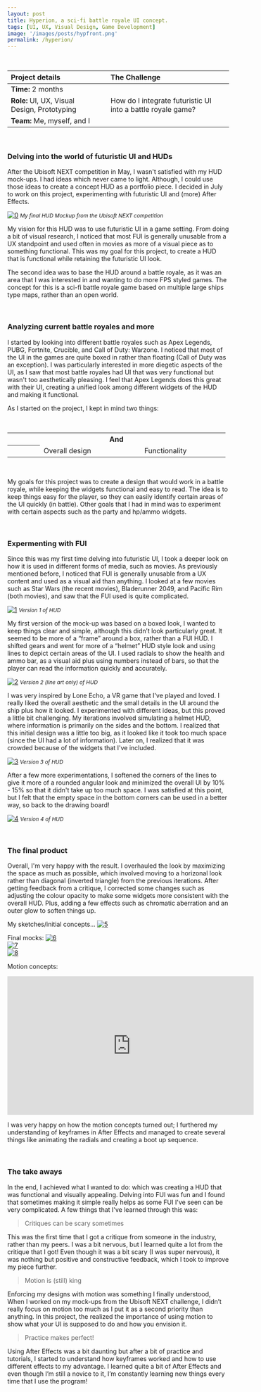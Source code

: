 ```yaml
---
layout: post
title: Hyperion, a sci-fi battle royale UI concept.
tags: [UI, UX, Visual Design, Game Development]
image: '/images/posts/hypfront.png'
permalink: /hyperion/
---
```


<br>

<table>
<colgroup>
<col width="40%" />
<col width="5%" />
<col width="55%" />
</colgroup>
<thead>
<tr align="left">
<th>Project details</th>
<th></th>
<th>The Challenge</th>
</tr>
</thead>
<tbody>
<tr>
<td markdown="span"><b>Time:</b> 2 months</td>
<td></td>
<td rowspan="3">How do I integrate futuristic UI into a battle royale game?</td>
</tr>
<tr>
<td markdown="span"><b>Role:</b> UI, UX, Visual Design, Prototyping</td>
<td></td>
</tr>
<tr>
<td markdown="span"><b>Team:</b> Me, myself, and I</td>
<td></td>
</tr>
</tbody>
</table>

<br>

### Delving into the world of futuristic UI and HUDs

After the Ubisoft NEXT competition in May, I wasn't satisfied with my HUD mock-ups. I had ideas which never came to light. Although, I could use those ideas to create a concept HUD as a portfolio piece. I decided in July to work on this project, experimenting with futuristic UI and (more) After Effects.

[![0](/images/posts/ubi13.jpg)](https://wilsontruong.com/images/posts/ubi13.jpg)
<i style="font-size:12px;">My final HUD Mockup from the Ubisoft NEXT competition</i>

My vision for this HUD was to use futuristic UI in a game setting. From doing a bit of visual research, I noticed that most FUI is generally unusable from a UX standpoint and used often in movies as more of a visual piece as to something functional. This was my goal for this project, to create a HUD that is functional while retaining the futuristic UI look.

The second idea was to base the HUD around a battle royale, as it was an area that I was interested in and wanting to do more FPS styled games. The concept for this is a sci-fi battle royale game based on multiple large ships type maps, rather than an open world.

<br>

### Analyzing current battle royales and more

I started by looking into different battle royales such as Apex Legends, PUBG, Fortnite, Crucible, and Call of Duty: Warzone. I noticed that most of the UI in the games are quite boxed in rather than floating (Call of Duty was an exception). I was particularly interested in more diegetic aspects of the UI, as I saw that most battle royales had UI that was very functional but wasn't too aesthetically pleasing. I feel that Apex Legends does this great with their UI, creating a unified look among different widgets of the HUD and making it functional.

As I started on the project, I kept in mind two things:

<br>

<table>
  <colgroup>
<col width="15%" />
<col width="25%" />
<col width="20%" />
<col width="25%" />
<col width="15%" />
</colgroup>
  <tr>
    <th align="center"></th>
    <th align="center"><i class="fas fa-paint-brush"></i></th>
    <th align="center"><b>And</b></th>
    <th align="center"><i class="fas fa-object-group"></i></th>
    <th align="center"></th>
  </tr>
  <tr>
    <th align="center"></th>
    <td align="center">Overall design</td>
    <td align="center"></td>
    <td align="center">Functionality</td>
    <td align="center"></td>
  </tr>
</table>

<br>     

My goals for this project was to create a design that would work in a battle royale, while keeping the widgets functional and easy to read. The idea is to keep things easy for the player, so they can easily identify certain areas of the UI quickly (in battle). Other goals that I had in mind was to experiment with certain aspects such as the party and hp/ammo widgets.

<br>

### Expermenting with FUI

Since this was my first time delving into futuristic UI, I took a deeper look on how it is used in different forms of media, such as movies. As previously mentioned before, I noticed that FUI is generally unusable from a UX content and used as a visual aid than anything. I looked at a few movies such as Star Wars (the recent movies), Bladerunner 2049, and Pacific Rim (both movies), and saw that the FUI used is quite complicated.

[![1](/images/posts/brui1.png)](https://wilsontruong.com/images/posts/brui1.png)
<i style="font-size:12px;">Version 1 of HUD</i>

My first version of the mock-up was based on a boxed look, I wanted to keep things clear and simple, although this didn’t look particularly great. It seemed to be more of a “frame” around a box, rather than a FUI HUD. I shifted gears and went for more of a “helmet” HUD style look and using lines to depict certain areas of the UI. I used radials to show the health and ammo bar, as a visual aid plus using numbers instead of bars, so that the player can read the information quickly and accurately.

[![2](/images/posts/brui2.png)](https://wilsontruong.com/images/posts/brui2.png)
<i style="font-size:12px;">Version 2 (line art only) of HUD</i>

I was very inspired by Lone Echo, a VR game that I've played and loved. I really liked the overall aesthetic and the small details in the UI around the ship plus how it looked. I experimented with different ideas, but this proved a little bit challenging. My iterations involved simulating a helmet HUD, where information is primarily on the sides and the bottom. I realized that this initial design was a little too big, as it looked like it took too much space (since the UI had a lot of information). Later on, I realized that it was crowded because of the widgets that I've included.

[![3](/images/posts/brui3.png)](https://wilsontruong.com/images/posts/brui3.png)
<i style="font-size:12px;">Version 3 of HUD</i>

After a few more experimentations, I softened the corners of the lines to give it more of a rounded angular look and minimized the overall UI by 10% - 15% so that it didn't take up too much space. I was satisfied at this point, but I felt that the empty space in the bottom corners can be used in a better way, so back to the drawing board!

[![4](/images/posts/brui4.png)](https://wilsontruong.com/images/posts/brui4.png)
<i style="font-size:12px;">Version 4 of HUD</i>

<br>

### The final product

Overall, I'm very happy with the result. I overhauled the look by maximizing the space as much as possible, which involved moving to a horizonal look rather than diagonal (inverted triangle) from the previous iterations. After getting feedback from a critique, I corrected some changes such as adjusting the colour opacity to make some widgets more consistent with the overall HUD. Plus, adding a few effects such as chromatic aberration and an outer glow to soften things up. 

My sketches/initial concepts...
[![5](/images/posts/brui8.png)](https://wilsontruong.com/images/posts/brui8.png)

Final mocks:
[![6](/images/posts/brui5.png)](https://wilsontruong.com/images/posts/brui5.png)
<br>
[![7](/images/posts/brui6.png)](https://wilsontruong.com/images/posts/brui6.png)
<br>
[![8](/images/posts/brui7.png)](https://wilsontruong.com/images/posts/brui7.png)

Motion concepts:
<iframe width="560" height="315" src="https://www.youtube.com/embed/HDQtAMnUiFY" frameborder="0" allow="accelerometer; autoplay; encrypted-media; gyroscope; picture-in-picture" allowfullscreen></iframe>

I was very happy on how the motion concepts turned out; I furthered my understanding of keyframes in After Effects and managed to create several things like animating the radials and creating a boot up sequence.

<br>

### The take aways

In the end, I achieved what I wanted to do: which was creating a HUD that was functional and visually appealing. Delving into FUI was fun and I found that sometimes making it simple really helps as some FUI I've seen can be very complicated. A few things that I've learned through this was:

> Critiques can be scary sometimes

This was the first time that I got a critique from someone in the industry, rather than my peers. I was a bit nervous, but I learned quite a lot from the critique that I got! Even though it was a bit scary (I was super nervous), it was nothing but positive and constructive feedback, which I took to improve my piece further.

> Motion is (still) king

Enforcing my designs with motion was something I finally understood, When I worked on my mock-ups from the Ubisoft NEXT challenge, I didn’t really focus on motion too much as I put it as a second priority than anything. In this project, the realized the importance of using motion to show what your UI is supposed to do and how you envision it.

> Practice makes perfect!

Using After Effects was a bit daunting but after a bit of practice and tutorials, I started to understand how keyframes worked and how to use different effects to my advantage. I learned quite a bit of After Effects and even though I’m still a novice to it, I’m constantly learning new things every time that I use the program!

<br>
